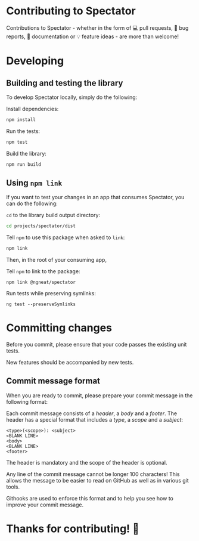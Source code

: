 # Contributing to Spectator

Contributions to Spectator - whether in the form of 💻 pull requests, 🐛 bug reports, 📖 documentation or 💡 feature ideas - are more than welcome!

# Developing

## Building and testing the library

To develop Spectator locally, simply do the following:

Install dependencies:

```bash
npm install
```

Run the tests:

```bash
npm test
```

Build the library:

```bash
npm run build
```

## Using `npm link`

If you want to test your changes in an app that consumes Spectator, you can do the following:

`cd` to the library build output directory:

```bash
cd projects/spectator/dist
```

Tell `npm` to use this package when asked to `link`:

```bash
npm link
```

Then, in the root of your consuming app,

Tell `npm` to link to the package:

```
npm link @ngneat/spectator
```

Run tests while preserving symlinks:

```
ng test --preserveSymlinks
```

# Committing changes

Before you commit, please ensure that your code passes the existing unit tests.

New features should be accompanied by new tests.

## Commit message format

When you are ready to commit, please prepare your commit message in the following format:

Each commit message consists of a *header*, a *body* and a *footer*. The header has a special format that includes a *type*, a *scope* and a *subject*:

```
<type>(<scope>): <subject>
<BLANK LINE>
<body>
<BLANK LINE>
<footer>
```

The header is mandatory and the scope of the header is optional.

Any line of the commit message cannot be longer 100 characters! This allows the message to be easier to read on GitHub as well as in various git tools.

Githooks are used to enforce this format and to help you see how to improve your commit message.

# Thanks for contributing! 👻
